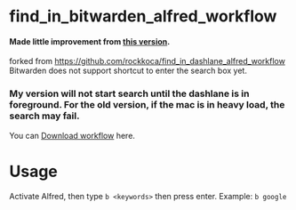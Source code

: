 # find_in_bitwarden_alfred_workflow
#### Made little improvement from [this version](https://www.alfredforum.com/topic/7228-dashlane-workflow/).


forked from https://github.com/rockkoca/find_in_dashlane_alfred_workflow
Bitwarden does not support shortcut to enter the search box yet.



### My version will not start search until the dashlane is in foreground. For the old version, if the mac is in heavy load, the search may fail.

You can [Download workflow](https://github.com/rockkoca/find_in_bitwarden/raw/master/Find%20in%20Bitwarden.alfredworkflow) here.


# Usage

Activate Alfred, then type `b <keywords>` then press enter. Example: `b google`
  

  

  

